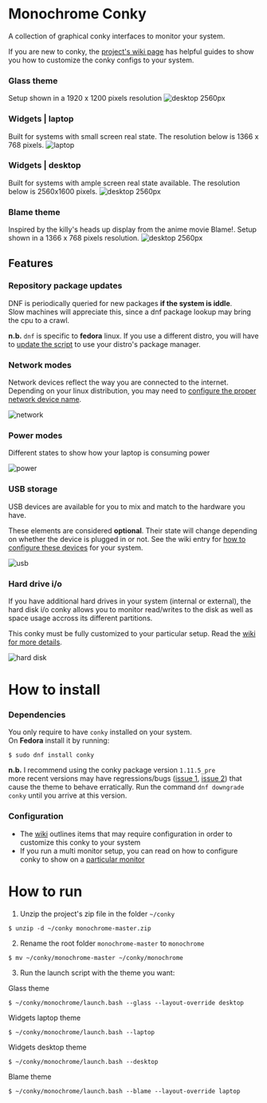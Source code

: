 # Monochrome Conky
A collection of graphical conky interfaces to monitor your system.

If you are new to conky, the [project's wiki page](https://github.com/ernesto1/monochrome/wiki) has  helpful guides to show you how to customize the conky configs to your system.

### Glass theme
Setup shown in a 1920 x 1200 pixels resolution
![desktop 2560px](images/screenshots/glass.jpg)

### Widgets | laptop
Built for systems with small screen real state. The resolution below is 1366 x 768 pixels.
![laptop](images/screenshots/1366x768.jpg)

### Widgets | desktop
Built for systems with ample screen real state available.  The resolution below is 2560x1600 pixels.
![desktop 2560px](images/screenshots/2560x1600.jpg)

### Blame theme
Inspired by the killy's heads up display from the anime movie Blame!. Setup shown in a 1366 x 768 pixels resolution.
![desktop 2560px](images/screenshots/blame.jpg)

## Features
### Repository package updates
DNF is periodically queried for new packages **if the system is iddle**.  
Slow machines will appreciate this, since a dnf package lookup may bring the cpu to a crawl.

**n.b.** `dnf` is specific to **fedora** linux.  If you use a different distro, you will have to [update the script](https://github.com/ernesto1/monochrome/wiki) to use your distro's package manager.

### Network modes
Network devices reflect the way you are connected to the internet.  
Depending on your linux distribution, you may need to [configure the proper network device name](https://github.com/ernesto1/monochrome/wiki#network-devices).

![network](images/screenshots/network-modes.png)
### Power modes
Different states to show how your laptop is consuming power 

![power](images/screenshots/power-modes.png)
### USB storage
USB devices are available for you to mix and match to the hardware you have.

These elements are considered **optional**.  Their state will change depending on whether the device is plugged in or not.
See the wiki entry for [how to configure these devices](https://github.com/ernesto1/monochrome/wiki#usb-drives) for your system.

![usb](images/screenshots/usbStorage.png)

### Hard drive i/o
If you have additional hard drives in your system (internal or external), the hard disk i/o conky allows you to monitor read/writes to the disk as well as space usage accross its different partitions.

This conky must be fully customized to your particular setup.  Read the [wiki for more details](https://github.com/ernesto1/monochrome/wiki#hard-drive-io).

![hard disk](images/screenshots/hard-drive-io.png)

# How to install
### Dependencies
You only require to have `conky` installed on your system.  
On **Fedora** install it by running:

```
$ sudo dnf install conky
```

**n.b.** I recommend using the conky package version `1.11.5_pre`  
more recent versions may have regressions/bugs ([issue 1](https://github.com/brndnmtthws/conky/issues/960), [issue 2](https://github.com/brndnmtthws/conky/issues/979)) that cause the theme to behave erratically.  Run the command `dnf downgrade conky` until you arrive at this version.

### Configuration
- The [wiki](https://github.com/ernesto1/monochrome/wiki) outlines items that may require configuration in order to customize this conky to your system
- If you run a multi monitor setup, you can read on how to configure conky to show on a [particular monitor](https://github.com/ernesto1/monochrome/wiki#multi-monitor-setups)

# How to run
1) Unzip the project's zip file in the folder `~/conky`

```
$ unzip -d ~/conky monochrome-master.zip
```

2) Rename the root folder `monochrome-master` to `monochrome`

```
$ mv ~/conky/monochrome-master ~/conky/monochrome
```

3) Run the launch script with the theme you want:

Glass theme

```
$ ~/conky/monochrome/launch.bash --glass --layout-override desktop
```

Widgets laptop theme

```
$ ~/conky/monochrome/launch.bash --laptop
```

Widgets desktop theme

```
$ ~/conky/monochrome/launch.bash --desktop
```

Blame theme

```
$ ~/conky/monochrome/launch.bash --blame --layout-override laptop
```